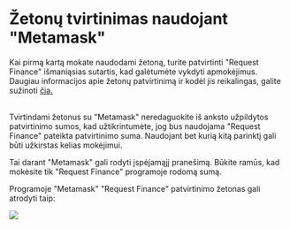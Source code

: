 # Žetonų tvirtinimas naudojant "Metamask"

Kai pirmą kartą mokate naudodami žetoną, turite patvirtinti "Request Finance" išmaniąsias sutartis, kad galėtumėte vykdyti apmokėjimus. Daugiau informacijos apie žetonų patvirtinimą ir kodėl jis reikalingas, galite sužinoti [čia.](https://help.request.finance/en/articles/8622249-what-is-the-token-approval-step-for)\
​

Tvirtindami žetonus su "Metamask" neredaguokite iš anksto užpildytos patvirtinimo sumos, kad užtikrintumėte, jog bus naudojama "Request Finance" pateikta patvirtinimo suma. Naudojant bet kurią kitą parinktį gali būti užkirstas kelias mokėjimui.

Tai darant "Metamask" gali rodyti įspėjamąjį pranešimą. Būkite ramūs, kad mokėsite tik "Request Finance" programoje rodomą sumą.

Programoje "Metamask" "Request Finance" patvirtinimo žetonas gali atrodyti taip:

[![](https://downloads.intercomcdn.com/i/o/912957825/995c414af13b496fd87dcd15/image.png?expires=1751479200\&signature=1c7898eec0614854dbf6a44c176af70bcec14c7a4ff59af3420047e46d6fe73d\&req=fSElH8x5lYNaFb4V1XW4gZG7ujF3HynSNe%2BT%2BGAsI4iJwBD6hIIEhvjmma%2BI%0AtfFbsPw3Vc7INe9n4RaIXEPp0w%3D%3D%0A)](https://downloads.intercomcdn.com/i/o/912957825/995c414af13b496fd87dcd15/image.png?expires=1751479200\&signature=1c7898eec0614854dbf6a44c176af70bcec14c7a4ff59af3420047e46d6fe73d\&req=fSElH8x5lYNaFb4V1XW4gZG7ujF3HynSNe%2BT%2BGAsI4iJwBD6hIIEhvjmma%2BI%0AtfFbsPw3Vc7INe9n4RaIXEPp0w%3D%3D%0A)
